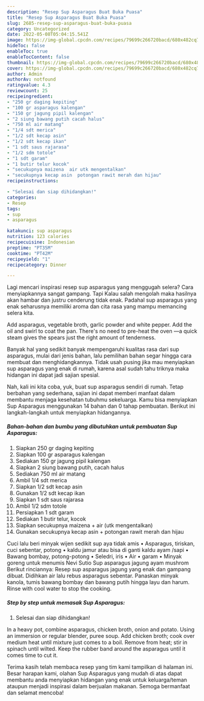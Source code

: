 ```yaml
---
description: "Resep Sup Asparagus Buat Buka Puasa"
title: "Resep Sup Asparagus Buat Buka Puasa"
slug: 2685-resep-sup-asparagus-buat-buka-puasa
category: Uncategorized
date: 2022-05-08T05:04:15.541Z
image: https://img-global.cpcdn.com/recipes/79699c266720bacd/680x482cq70/sup-asparagus-foto-resep-utama.jpg
hideToc: false
enableToc: true
enableTocContent: false
thumbnail: https://img-global.cpcdn.com/recipes/79699c266720bacd/680x482cq70/sup-asparagus-foto-resep-utama.jpg
cover: https://img-global.cpcdn.com/recipes/79699c266720bacd/680x482cq70/sup-asparagus-foto-resep-utama.jpg
author: Admin
authorAv: notfound
ratingvalue: 4.3
reviewcount: 25
recipeingredient:
- "250 gr daging kepiting"
- "100 gr asparagus kalengan"
- "150 gr jagung pipil kalengan"
- "2 siung bawang putih cacah halus"
- "750 ml air matang"
- "1/4 sdt merica"
- "1/2 sdt kecap asin"
- "1/2 sdt kecap ikan"
- "1 sdt saus rajarasa"
- "1/2 sdm totole"
- "1 sdt garam"
- "1 butir telur kocok"
- "secukupnya maizena  air utk mengentalkan"
- "secukupnya kecap asin  potongan rawit merah dan hijau"
recipeinstructions:

- "Selesai dan siap dihidangkan!"
categories:
- Resep
tags:
- sup
- asparagus

katakunci: sup asparagus 
nutrition: 123 calories
recipecuisine: Indonesian
preptime: "PT35M"
cooktime: "PT42M"
recipeyield: "1"
recipecategory: Dinner

---
```



Lagi mencari inspirasi resep sup asparagus yang menggugah selera? Cara menyiapkannya sangat gampang. Tapi Kalau salah mengolah maka hasilnya akan hambar dan justru cenderung tidak enak. Padahal sup asparagus yang enak seharusnya memiliki aroma dan cita rasa yang mampu memancing selera kita.


Add asparagus, vegetable broth, garlic powder and white pepper. Add the oil and swirl to coat the pan. There&#39;s no need to pre-heat the oven —a quick steam gives the spears just the right amount of tenderness.

Banyak hal yang sedikit banyak mempengaruhi kualitas rasa dari sup asparagus, mulai dari jenis bahan, lalu pemilihan bahan segar hingga cara membuat dan menghidangkannya. Tidak usah pusing jika mau menyiapkan sup asparagus yang enak di rumah, karena asal sudah tahu triknya maka hidangan ini dapat jadi sajian spesial.


Nah, kali ini kita coba, yuk, buat sup asparagus sendiri di rumah. Tetap berbahan yang sederhana, sajian ini dapat memberi manfaat dalam membantu menjaga kesehatan tubuhmu sekeluarga. Kamu bisa menyiapkan Sup Asparagus menggunakan 14 bahan dan 0 tahap pembuatan. Berikut ini langkah-langkah untuk menyiapkan hidangannya.

<!--inarticleads1-->

##### Bahan-bahan dan bumbu yang dibutuhkan untuk pembuatan Sup Asparagus:

1. Siapkan 250 gr daging kepiting
1. Siapkan 100 gr asparagus kalengan
1. Sediakan 150 gr jagung pipil kalengan
1. Siapkan 2 siung bawang putih, cacah halus
1. Sediakan 750 ml air matang
1. Ambil 1/4 sdt merica
1. Siapkan 1/2 sdt kecap asin
1. Gunakan 1/2 sdt kecap ikan
1. Siapkan 1 sdt saus rajarasa
1. Ambil 1/2 sdm totole
1. Persiapkan 1 sdt garam
1. Sediakan 1 butir telur, kocok
1. Siapkan secukupnya maizena + air (utk mengentalkan)
1. Gunakan secukupnya kecap asin + potongan rawit merah dan hijau


Cuci lalu beri minyak wijen sedikit sup aya tidak amis • Asparagus, tiriskan, cuci sebentar, potong • kaldu jamur atau bisa di ganti kaldu ayam /sapi • Bawang bombay, potong-potong • Seledri, iris • Air • garam • Minyak goreng untuk menumis Nevi Sutio Sup asparagus jagung ayam mushrom Berikut rinciannya: Resep sup asparagus jagung yang enak dan gampang dibuat. Didihkan air lalu rebus asparagus sebentar. Panaskan minyak kanola, tumis bawang bombay dan bawang putih hingga layu dan harum. Rinse with cool water to stop the cooking. 

<!--inarticleads2-->

##### Step by step untuk memasak Sup Asparagus:


1. Selesai dan siap dihidangkan!

In a heavy pot, combine asparagus, chicken broth, onion and potato. Using an immersion or regular blender, puree soup. Add chicken broth; cook over medium heat until mixture just comes to a boil. Remove from heat; stir in spinach until wilted. Keep the rubber band around the asparagus until it comes time to cut it. 

Terima kasih telah membaca resep yang tim kami tampilkan di halaman ini. Besar harapan kami, olahan Sup Asparagus yang mudah di atas dapat membantu anda menyiapkan hidangan yang enak untuk keluarga/teman ataupun menjadi inspirasi dalam berjualan makanan. Semoga bermanfaat dan selamat mencoba!
